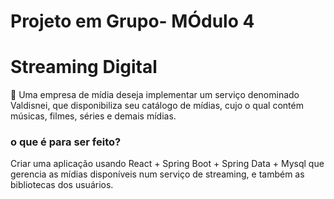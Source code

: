 # Projeto em Grupo- MÓdulo 4
# Streaming Digital
📑 Uma empresa de mídia deseja implementar um serviço denominado Valdisnei, que disponibiliza seu catálogo de mídias, cujo o qual contém músicas, filmes, séries e 
demais mídias.

### o que é para ser feito?
Criar uma aplicação usando React + Spring Boot + Spring Data + Mysql que gerencia as mídias disponíveis num serviço de streaming, e também as bibliotecas dos usuários.
